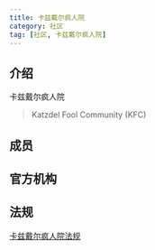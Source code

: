 ```yaml
---
title: 卡兹戴尔疯人院
category: 社区
tag: [社区, 卡兹戴尔疯人院]
---
```


## 介绍

卡兹戴尔疯人院
> Katzdel Fool Community (KFC)

## 成员

## 官方机构

## 法规

[卡兹戴尔疯人院法规](../law/region/kfc.md)